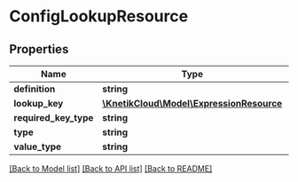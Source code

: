 # ConfigLookupResource

## Properties
Name | Type | Description | Notes
------------ | ------------- | ------------- | -------------
**definition** | **string** |  | [optional] 
**lookup_key** | [**\KnetikCloud\Model\ExpressionResource**](ExpressionResource.md) |  | [optional] 
**required_key_type** | **string** |  | [optional] 
**type** | **string** |  | [optional] 
**value_type** | **string** |  | [optional] 

[[Back to Model list]](../README.md#documentation-for-models) [[Back to API list]](../README.md#documentation-for-api-endpoints) [[Back to README]](../README.md)


